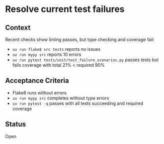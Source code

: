 # Resolve current test failures

## Context
Recent checks show linting passes, but type checking and coverage fail:
- `uv run flake8 src tests` reports no issues
- `uv run mypy src` reports 10 errors
- `uv run pytest tests/unit/test_failure_scenarios.py` passes tests but fails
  coverage with total 21% < required 90%

## Acceptance Criteria
- Flake8 runs without errors
- `uv run mypy src` completes without type errors
- `uv run pytest -q` passes with all tests succeeding and required coverage

## Status
Open
